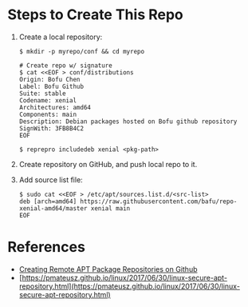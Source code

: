 # Steps to Create This Repo

1. Create a local repository:

    ```
    $ mkdir -p myrepo/conf && cd myrepo
    
    # Create repo w/ signature
    $ cat <<EOF > conf/distributions
    Origin: Bofu Chen
    Label: Bofu Github
    Suite: stable
    Codename: xenial
    Architectures: amd64
    Components: main
    Description: Debian packages hosted on Bofu github repository
    SignWith: 3FB8B4C2
    EOF
    
    $ reprepro includedeb xenial <pkg-path>
    ```

1. Create repository on GitHub, and push local repo to it.
1. Add source list file:

    ```
    $ sudo cat <<EOF > /etc/apt/sources.list.d/<src-list>
    deb [arch=amd64] https://raw.githubusercontent.com/bafu/repo-xenial-amd64/master xenial main
    EOF
    ```

# References

* [Creating Remote APT Package Repositories on Github](http://www.hackgnar.com/2016/01/creating-remote-apt-package.html?m=1)
* [https://pmateusz.github.io/linux/2017/06/30/linux-secure-apt-repository.html](https://pmateusz.github.io/linux/2017/06/30/linux-secure-apt-repository.html)
